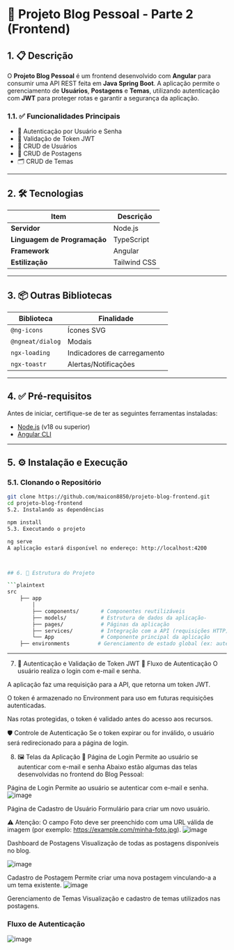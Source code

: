 # 🚀 Projeto Blog Pessoal - Parte 2 (Frontend)

## 1. 📋 Descrição

O **Projeto Blog Pessoal** é um frontend desenvolvido com **Angular** para consumir uma API REST feita em **Java Spring Boot**. A aplicação permite o gerenciamento de **Usuários**, **Postagens** e **Temas**, utilizando autenticação com **JWT** para proteger rotas e garantir a segurança da aplicação.

### 1.1. ✅ Funcionalidades Principais

- 🔐 Autenticação por Usuário e Senha  
- 🔑 Validação de Token JWT  
- 👤 CRUD de Usuários  
- 📝 CRUD de Postagens  
- 🗂️ CRUD de Temas  

---

## 2. 🛠️ Tecnologias

| Item                         | Descrição      |
|-----------------------------|----------------|
| **Servidor**                 | Node.js        |
| **Linguagem de Programação** | TypeScript     |
| **Framework**                | Angular        |
| **Estilização**              | Tailwind CSS   |

---

## 3. 📦 Outras Bibliotecas

| Biblioteca          | Finalidade                   |
|---------------------|------------------------------|
| `@ng-icons`         | Ícones SVG                   |
| `@ngneat/dialog`    | Modais                       |
| `ngx-loading`       | Indicadores de carregamento  |
| `ngx-toastr`        | Alertas/Notificações         |

---

## 4. ✅ Pré-requisitos

Antes de iniciar, certifique-se de ter as seguintes ferramentas instaladas:

- [Node.js](https://nodejs.org/) (v18 ou superior)
- [Angular CLI](https://v17.angular.io/guide/setup-local)

---

## 5. ⚙️ Instalação e Execução

### 5.1. Clonando o Repositório

```bash
git clone https://github.com/maicon8850/projeto-blog-frontend.git
cd projeto-blog-frontend
5.2. Instalando as dependências

npm install
5.3. Executando o projeto

ng serve
A aplicação estará disponível no endereço: http://localhost:4200



## 6. 🧩 Estrutura do Projeto

```plaintext
src
    ├── app
        │
        ├── components/       # Componentes reutilizáveis
        ├── models/           # Estrutura de dados da aplicação-
        ├── pages/            # Páginas da aplicação
        ├── services/         # Integração com a API (requisições HTTP)
        └── App           	  # Componente principal da aplicação
  	├── environments		 # Gerenciamento de estado global (ex: autenticação)
```

---

7. 🔐 Autenticação e Validação de Token JWT
🔄 Fluxo de Autenticação
O usuário realiza o login com e-mail e senha.

A aplicação faz uma requisição para a API, que retorna um token JWT.

O token é armazenado no Environment para uso em futuras requisições autenticadas.

Nas rotas protegidas, o token é validado antes do acesso aos recursos.

🛡️ Controle de Autenticação
Se o token expirar ou for inválido, o usuário será redirecionado para a página de login.

8. 🖼️ Telas da Aplicação
🔐 Página de Login
Permite ao usuário se autenticar com e-mail e senha
Abaixo estão algumas das telas desenvolvidas no frontend do Blog Pessoal:

Página de Login
Permite ao usuário se autenticar com e-mail e senha.
![image](https://github.com/user-attachments/assets/bd7f2fea-276c-4d85-b972-d049c0f4db70)


Página de Cadastro de Usuário
Formulário para criar um novo usuário.

⚠️ Atenção: O campo Foto deve ser preenchido com uma URL válida de imagem (por exemplo: https://example.com/minha-foto.jpg).
![image](https://github.com/user-attachments/assets/867f4d5e-d053-43a8-8113-33b0ad9311bd)


Dashboard de Postagens
Visualização de todas as postagens disponíveis no blog.

![image](https://github.com/user-attachments/assets/5327126a-4ed1-4ba1-b5b8-a99b7f7760cc)

Cadastro de Postagem
Permite criar uma nova postagem vinculando-a a um tema existente.
![image](https://github.com/user-attachments/assets/bf4467e0-e2de-4229-bf18-d49a51d1f8df)

Gerenciamento de Temas
Visualização e cadastro de temas utilizados nas postagens.
### Fluxo de Autenticação
![image](https://github.com/user-attachments/assets/f4103c27-246b-4919-aacf-afd533f2cac8)


## 

